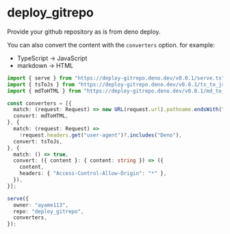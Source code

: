 # deploy_gitrepo

Provide your github repository as is from deno deploy.

You can also convert the content with the `converters` option. for example:

- TypeScript -> JavaScript
- markdown -> HTML

```ts
import { serve } from "https://deploy-gitrepo.deno.dev/v0.0.1/serve.ts";
import { tsToJs } from "https://deploy-gitrepo.deno.dev/v0.0.1/ts_to_js.ts";
import { mdToHTML } from "https://deploy-gitrepo.deno.dev/v0.0.1/md_to_html.ts";

const converters = [{
  match: (request: Request) => new URL(request.url).pathname.endsWith(".md"),
  convert: mdToHTML,
}, {
  match: (request: Request) =>
    !request.headers.get("user-agent")?.includes("Deno"),
  convert: tsToJs,
}, {
  match: () => true,
  convert: ({ content }: { content: string }) => ({
    content,
    headers: { "Access-Control-Allow-Origin": "*" },
  }),
}];

serve({
  owner: "ayame113",
  repo: "deploy_gitrepo",
  converters,
});
```
